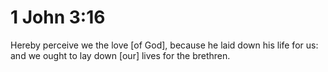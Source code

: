 # 1 John 3:16

Hereby perceive we the love [of God], because he laid down his life for us: and we ought to lay down [our] lives for the brethren.